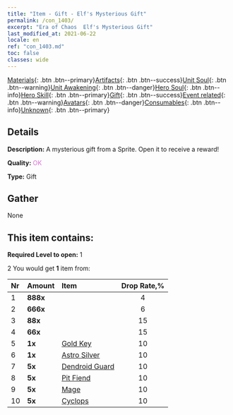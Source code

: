 ```yaml
---
title: "Item - Gift - Elf's Mysterious Gift"
permalink: /con_1403/
excerpt: "Era of Chaos  Elf's Mysterious Gift"
last_modified_at: 2021-06-22
locale: en
ref: "con_1403.md"
toc: false
classes: wide
---
```

 [Materials](/Items/){: .btn .btn--primary}[Artifacts](/Items/Artifacts/){: .btn .btn--success}[Unit Soul](/Items/UnitSoul/){: .btn .btn--warning}[Unit Awakening](/Items/UnitAwakening/){: .btn .btn--danger}[Hero Soul](/Items/HeroSoul/){: .btn .btn--info}[Hero Skill](/Items/HeroSkill/){: .btn .btn--primary}[Gift](/Items/Gift/){: .btn .btn--success}[Event related](/Items/Events/){: .btn .btn--warning}[Avatars](/Items/Avatars/){: .btn .btn--danger}[Consumables](/Items/Consumables/){: .btn .btn--info}[Unknown](/Items/Unknown/){: .btn .btn--primary}

## Details
 **Description:** A mysterious gift from a Sprite. Open it to receive a reward!

 **Quality:** <span style="color: #DA70D6">OK</span>

 **Type:** Gift

## Gather

  None

## This item contains:

 **Required Level to open:** 1

 2 You would get **1** item  from:

  | Nr | Amount |     Item    | Drop Rate,% |
  |:---|:-------|:------------|:---------:|
  | 1 |  **888x** | <i class="fas fa-gem"/> | 4 | 
  | 2 |  **666x** | <i class="fas fa-gem"/> | 6 | 
  | 3 |  **88x** | <i class="fas fa-gem"/> | 15 | 
  | 4 |  **66x** | <i class="fas fa-gem"/> | 15 | 
  | 5 |  **1x** | [Gold Key](/Items/con_783/) | 10 | 
  | 6 |  **1x** | [Astro Silver](/Items/con_969/) | 10 | 
  | 7 |  **5x** | [Dendroid Guard](/Items/unt_203/) | 10 | 
  | 8 |  **5x** | [Pit Fiend](/Items/unt_230/) | 10 | 
  | 9 |  **5x** | [Mage](/Items/unt_238/) | 10 | 
  | 10 |  **5x** | [Cyclops](/Items/unt_222/) | 10 | 
